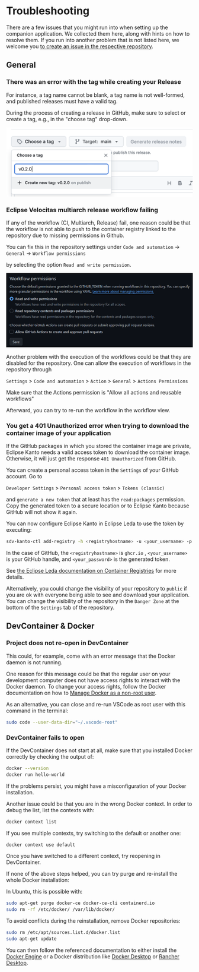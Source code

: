 # Troubleshooting

There are a few issues that you might run into when setting up the companion application. We collected them here, along with hints on how to resolve them. If you run into another problem that is not listed here, we welcome you [to create an issue in the respective repository](https://github.com/eclipse-sdv-blueprints/companion-application/issues).

## General

### There was an error with the tag while creating your Release

For instance, a tag name cannot be blank, a tag name is not well-formed, and published releases must have a valid tag.

During the process of creating a release in GitHub, make sure to select or create a tag, e.g., in the "choose tag" drop-down.

![create-tag](./img/create-release-tag.png)

### Eclipse Velocitas multiarch release workflow failing

If any of the workflow (CI, Multiarch, Release) fail, one reason could be that the workflow is not able to push to the container registry linked to the repository due to missing permissions in Github.

You can fix this in the repository settings under
`Code and automation` -> `General` -> `Workflow permissions`

by selecting the option `Read and write permission`.

![read-and-write](./img/action_general_workflow_permissions.png)

Another problem with the execution of the workflows could be that they are disabled for the repository. One can allow the execution of workflows in the repository through

`Settings` > `Code and automation` > `Action` > `General` > `Actions Permissions`

Make sure that the Actions permission is "Allow all actions and reusable workflows"

Afterward, you can try to re-run the workflow in the workflow view.

### You get a 401 Unauthorized error when trying to download the container image of your application

If the GitHub packages in which you stored the container image are private, Eclipse Kanto needs a valid access token to download the container image. Otherwise, it will just get the response `401 Unauthorized` from GitHub.

You can create a personal access token in the `Settings` of your GitHub account. Go to

`Developer Settings` > `Personal access token` > `Tokens (classic)`

and `generate a new token` that at least has the `read:packages` permission. Copy the generated token to a secure location or to Eclipse Kanto
because GitHub will not show it again.

You can now configure Eclipse Kanto in Eclipse Leda to use the token by executing:

```bash
sdv-kanto-ctl add-registry -h <registryhostname> -u <your_username> -p <your_password>
```

In the case of GitHub, the `<registryhostname>` is `ghcr.io`
, `<your_username>` is your GitHub handle, and `<your_password>` is the generated token.

See [the Eclipse Leda documentation on Container Registries](https://eclipse-leda.github.io/leda/docs/device-provisioning/container-management/container-registries/) for more details.

Alternatively, you could change the visibility of your repository to `public` if you are ok with everyone being able to see and download your application. You can change the visibility of the repository in the `Danger Zone` at the bottom of the `Settings` tab of the repository.

## DevContainer & Docker

### Project does not re-open in DevContainer

This could, for example, come with an error message that the Docker daemon is not running.

One reason for this message could be that the regular user on your development computer does not have access rights to interact with the Docker daemon. To change your access rights, follow the Docker documentation on how to [Manage Docker as a non-root user](https://docs.docker.com/engine/install/linux-postinstall/#manage-docker-as-a-non-root-user).

As an alternative, you can close and re-run VSCode as root user with this command in the terminal:

```bash
sudo code --user-data-dir="~/.vscode-root"
```

### DevContainer fails to open
  
If the DevContainer does not start at all, make sure that you installed Docker correctly by checking the output of:

```bash
docker --version
docker run hello-world
```

If the problems persist, you might have a misconfiguration of your Docker installation.

Another issue could be that you are in the wrong Docker context. In order to debug the list, list the contexts with:

```bash
docker context list
```

If you see multiple contexts, try switching to the default or another one:

```bash
docker context use default
```

Once you have switched to a different context, try reopening in DevContainer.

If none of the above steps helped, you can try purge and re-install the whole Docker installation:

In Ubuntu, this is possible with:

```bash
sudo apt-get purge docker-ce docker-ce-cli containerd.io
sudo rm -rf /etc/docker/ /var/lib/docker/
```

To avoid conflicts during the reinstallation, remove Docker repositories:

```bash
sudo rm /etc/apt/sources.list.d/docker.list
sudo apt-get update
```

You can then follow the referenced documentation to either install the [Docker Engine](https://docs.docker.com/engine/install/#desktop) or a Docker distribution like [Docker Desktop](https://www.docker.com) or [Rancher Desktop](https://rancherdesktop.io).
